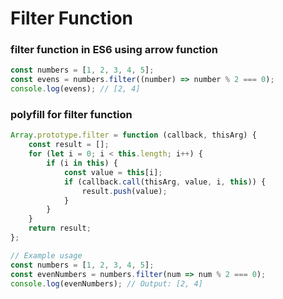 # Filter Function

### filter function in ES6 using arrow function
```js
const numbers = [1, 2, 3, 4, 5];
const evens = numbers.filter((number) => number % 2 === 0);
console.log(evens); // [2, 4]
```



### polyfill for filter function

```js
Array.prototype.filter = function (callback, thisArg) {
    const result = [];
    for (let i = 0; i < this.length; i++) {
        if (i in this) {
            const value = this[i];
            if (callback.call(thisArg, value, i, this)) {
                result.push(value);
            }
        }
    }
    return result;
};

// Example usage
const numbers = [1, 2, 3, 4, 5];
const evenNumbers = numbers.filter(num => num % 2 === 0);
console.log(evenNumbers); // Output: [2, 4]

```
